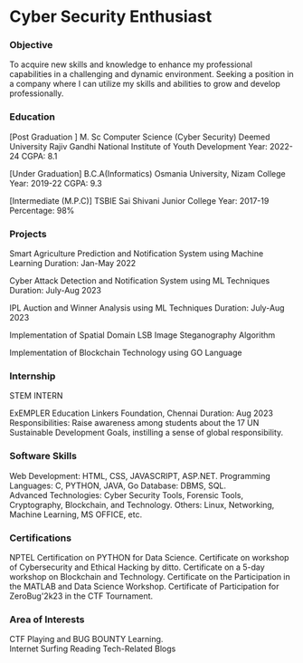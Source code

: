 # Cyber Security Enthusiast

### Objective
To acquire new skills and knowledge to enhance my professional capabilities in a challenging and dynamic environment. Seeking a position in a company where I can utilize my skills and abilities to grow and develop professionally.

### Education
[Post Graduation ]
M. Sc  Computer Science (Cyber Security)
Deemed University 
Rajiv Gandhi National Institute of Youth Development
Year: 2022-24
CGPA: 8.1

[Under Graduation]
B.C.A(Informatics)
Osmania University, Nizam College
Year: 2019-22
CGPA: 9.3

[Intermediate (M.P.C)]
TSBIE Sai Shivani Junior College
Year: 2017-19
Percentage: 98%

### Projects
Smart Agriculture Prediction and Notification System using Machine Learning
Duration: Jan-May 2022

Cyber Attack Detection and Notification System using ML Techniques
Duration: July-Aug 2023

IPL Auction and Winner Analysis using ML Techniques
Duration: July-Aug 2023

Implementation of Spatial Domain LSB Image Steganography Algorithm

Implementation of Blockchain Technology using GO Language

### Internship
STEM INTERN

ExEMPLER Education Linkers Foundation, Chennai
Duration: Aug 2023
Responsibilities: Raise awareness among students about the 17 UN Sustainable Development Goals, instilling a sense of global responsibility.

### Software Skills
Web Development: HTML, CSS, JAVASCRIPT, ASP.NET. 
Programming Languages: C, PYTHON, JAVA, Go 
Database: DBMS, SQL.  
Advanced Technologies: Cyber Security Tools, Forensic Tools, Cryptography, Blockchain, and Technology. 
Others: Linux, Networking, Machine Learning, MS OFFICE, etc.

### Certifications
NPTEL Certification on PYTHON for Data Science. 
Certificate on workshop of Cybersecurity and Ethical Hacking by ditto. 
Certificate on a 5-day workshop on Blockchain and Technology.
Certificate on the Participation in the MATLAB and Data Science Workshop. 
Certificate of Participation for ZeroBug'2k23 in the CTF Tournament. 

### Area of Interests
CTF Playing and BUG BOUNTY Learning.  
Internet Surfing
Reading Tech-Related Blogs
